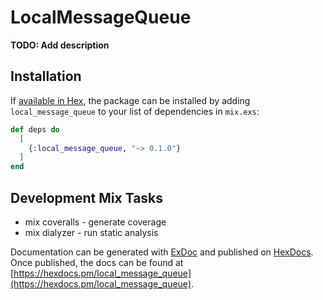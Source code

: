 # LocalMessageQueue

**TODO: Add description**

## Installation

If [available in Hex](https://hex.pm/docs/publish), the package can be installed
by adding `local_message_queue` to your list of dependencies in `mix.exs`:

```elixir
def deps do
  [
    {:local_message_queue, "~> 0.1.0"}
  ]
end
```

## Development Mix Tasks

* mix coveralls - generate coverage
* mix dialyzer - run static analysis

Documentation can be generated with [ExDoc](https://github.com/elixir-lang/ex_doc)
and published on [HexDocs](https://hexdocs.pm). Once published, the docs can
be found at [https://hexdocs.pm/local_message_queue](https://hexdocs.pm/local_message_queue).

